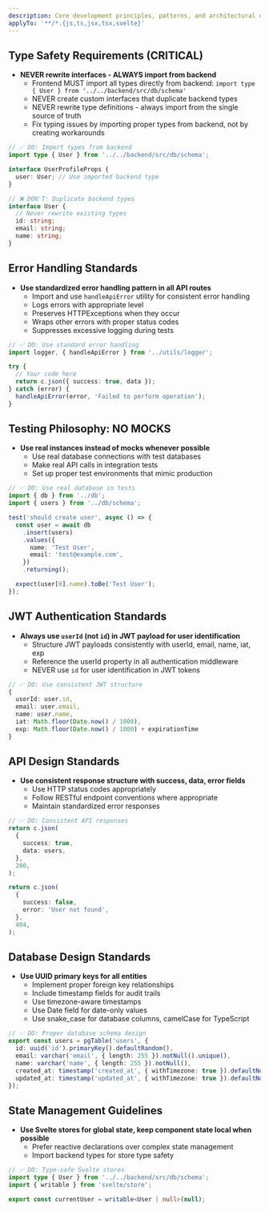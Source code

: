 ```yaml
---
description: Core development principles, patterns, and architectural decisions for the journal-app project
applyTo: '**/*.{js,ts,jsx,tsx,svelte}'
---
```


## Type Safety Requirements (CRITICAL)

- **NEVER rewrite interfaces - ALWAYS import from backend**
  - Frontend MUST import all types directly from backend: `import type { User } from '../../backend/src/db/schema'`
  - NEVER create custom interfaces that duplicate backend types
  - NEVER rewrite type definitions - always import from the single source of truth
  - Fix typing issues by importing proper types from backend, not by creating workarounds

```typescript
// ✅ DO: Import types from backend
import type { User } from '../../backend/src/db/schema';

interface UserProfileProps {
  user: User; // Use imported backend type
}

// ❌ DON'T: Duplicate backend types
interface User {
  // Never rewrite existing types
  id: string;
  email: string;
  name: string;
}
```

## Error Handling Standards

- **Use standardized error handling pattern in all API routes**
  - Import and use `handleApiError` utility for consistent error handling
  - Logs errors with appropriate level
  - Preserves HTTPExceptions when they occur
  - Wraps other errors with proper status codes
  - Suppresses excessive logging during tests

```typescript
// ✅ DO: Use standard error handling
import logger, { handleApiError } from '../utils/logger';

try {
  // Your code here
  return c.json({ success: true, data });
} catch (error) {
  handleApiError(error, 'Failed to perform operation');
}
```

## Testing Philosophy: NO MOCKS

- **Use real instances instead of mocks whenever possible**
  - Use real database connections with test databases
  - Make real API calls in integration tests
  - Set up proper test environments that mimic production

```typescript
// ✅ DO: Use real database in tests
import { db } from '../db';
import { users } from '../db/schema';

test('should create user', async () => {
  const user = await db
    .insert(users)
    .values({
      name: 'Test User',
      email: 'test@example.com',
    })
    .returning();

  expect(user[0].name).toBe('Test User');
});
```

## JWT Authentication Standards

- **Always use `userId` (not `id`) in JWT payload for user identification**
  - Structure JWT payloads consistently with userId, email, name, iat, exp
  - Reference the userId property in all authentication middleware
  - NEVER use `id` for user identification in JWT tokens

```typescript
// ✅ DO: Use consistent JWT structure
{
  userId: user.id,
  email: user.email,
  name: user.name,
  iat: Math.floor(Date.now() / 1000),
  exp: Math.floor(Date.now() / 1000) + expirationTime
}
```

## API Design Standards

- **Use consistent response structure with success, data, error fields**
  - Use HTTP status codes appropriately
  - Follow RESTful endpoint conventions where appropriate
  - Maintain standardized error responses

```typescript
// ✅ DO: Consistent API responses
return c.json(
  {
    success: true,
    data: users,
  },
  200,
);

return c.json(
  {
    success: false,
    error: 'User not found',
  },
  404,
);
```

## Database Design Standards

- **Use UUID primary keys for all entities**
  - Implement proper foreign key relationships
  - Include timestamp fields for audit trails
  - Use timezone-aware timestamps
  - Use Date field for date-only values
  - Use snake_case for database columns, camelCase for TypeScript

```typescript
// ✅ DO: Proper database schema design
export const users = pgTable('users', {
  id: uuid('id').primaryKey().defaultRandom(),
  email: varchar('email', { length: 255 }).notNull().unique(),
  name: varchar('name', { length: 255 }).notNull(),
  created_at: timestamp('created_at', { withTimezone: true }).defaultNow().notNull(),
  updated_at: timestamp('updated_at', { withTimezone: true }).defaultNow().notNull(),
});
```

## State Management Guidelines

- **Use Svelte stores for global state, keep component state local when possible**
  - Prefer reactive declarations over complex state management
  - Import backend types for store type safety

```typescript
// ✅ DO: Type-safe Svelte stores
import type { User } from '../../backend/src/db/schema';
import { writable } from 'svelte/store';

export const currentUser = writable<User | null>(null);
```
